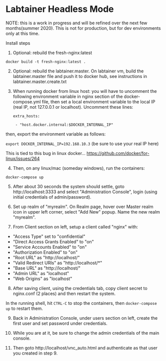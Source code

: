 Labtainer Headless Mode
==================================

NOTE: this is a work in progress and will be refined over the next few months(summer 2020).  This is not for production, but for dev environments only at this time.

Install steps

1. Optional: rebuild the fresh-nginx:latest

`docker build -t fresh-nginx:latest .`

2. Optional: rebuild the labtainer.master. On labtainer vm, build the labtainer.master file and push it to docker hub, see instructions in labtainer.master.create.txt

3. When running docker from linux host: you will have to uncomment the following environment variable in nginx section of the docker-compose.yml file, then set a local environment variable to the local IP (real IP, not 127.0.0.1 or localhost).
  Uncomment these lines:
  
    `extra_hosts:`
    
    ` - "host.docker.internal:$DOCKER_INTERNAL_IP"`
    
then, export the environment variable as follows:

`export DOCKER_INTERNAL_IP=192.168.10.3` (be sure to use your real IP here)

This is tied to this bug in linux docker... https://github.com/docker/for-linux/issues/264

4. Then, on any linux/mac (someday windows), run the containers: 

`docker-compose up`

5. After about 30 seconds the system should settle, goto http://localhost:3333 and select "Administration Console", login (using initial credentials of admin/password). 

6. Set up realm of "myrealm". On Realm page, hover over Master realm icon in upper left corner, select "Add New" popup. Name the new realm "myrealm".  
7. From Client section on left, setup a client called "nginx" with:
* "Access Type" set to "confidential"
* "Direct Access Grants Enabled" to "on"
* "Service Accounts Enabled" to "on"
* "Authorization Enabled" to "on"
* "Root URL" as "http://localhost/"
* "Valid Redirect URIs" as "http://localhost/*"
* "Base URL" as "http://localhost/"
* "Admin URL" as "localhost"
* "Web Origins" as "localhost"

8. After saving client, using the credentials tab, copy client secret to nginx.conf (2 places) and then restart the system.

In the running shell, hit `CTRL-C` to stop the containers, then `docker-compose up` to restart them.

9. Back in Administration Console, under users section on left, create the first user and set password under credentials.

10. While you are at it, be sure to change the admin credentials of the main console.

11. Then goto http://localhost/vnc_auto.html and authenticate as that user you created in step 9.

